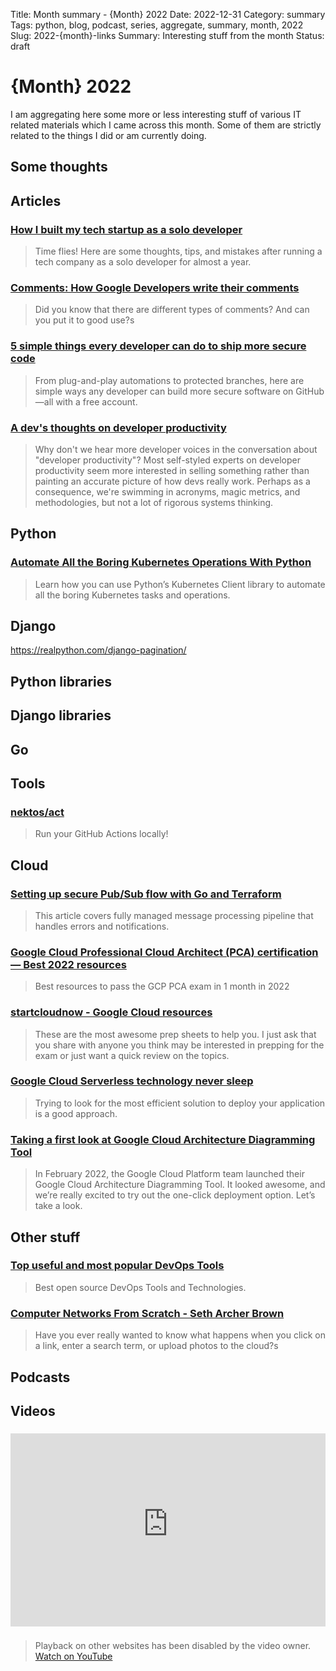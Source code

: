 Title: Month summary - {Month} 2022
Date: 2022-12-31
Category: summary
Tags: python, blog, podcast, series, aggregate, summary, month, 2022
Slug: 2022-{month}-links
Summary: Interesting stuff from the month
Status: draft

# {Month} 2022

I am aggregating here some more or less interesting stuff of various IT related materials which I came across this month.
Some of them are strictly related to the things I did or am currently doing.

## Some thoughts

## Articles

### [How I built my tech startup as a solo developer](https://medium.com/dreamwod-tech/how-i-built-my-tech-startup-as-a-solo-developer-45390f460002)

> Time flies! Here are some thoughts, tips, and mistakes after running a tech company as a solo developer for almost a year.

### [Comments: How Google Developers write their comments](https://paigeshin1991.medium.com/comments-how-google-developers-write-their-comments-5443657ecc4b)

> Did you know that there are different types of comments? And can you put it to good use?s

### [5 simple things every developer can do to ship more secure code](https://github.blog/2022-04-22-5-simple-things-every-developer-can-do-to-ship-more-secure-code/)

> From plug-and-play automations to protected branches, here are simple ways any developer can build more secure software on GitHub—all with a free account.

### [A dev's thoughts on developer productivity](https://about.sourcegraph.com/blog/developer-productivity-thoughts)

> Why don't we hear more developer voices in the conversation about "developer productivity"? Most self-styled experts on developer productivity seem more interested in selling something rather than painting an accurate picture of how devs really work. Perhaps as a consequence, we're swimming in acronyms, magic metrics, and methodologies, but not a lot of rigorous systems thinking.

## Python

### [Automate All the Boring Kubernetes Operations With Python](https://betterprogramming.pub/automate-all-the-boring-kubernetes-operations-with-python-7a31bbf7a387)

> Learn how you can use Python’s Kubernetes Client library to automate all the boring Kubernetes tasks and operations.

## Django

https://realpython.com/django-pagination/

## Python libraries

## Django libraries

## Go

## Tools

### [nektos/act](https://github.com/nektos/act)

> Run your GitHub Actions locally!

## Cloud

### [Setting up secure Pub/Sub flow with Go and Terraform](https://medium.com/google-cloud/setting-up-secure-pub-sub-flow-with-go-and-terraform-6b779026a3e1)

> This article covers fully managed message processing pipeline that handles errors and notifications.

### [Google Cloud Professional Cloud Architect (PCA) certification — Best 2022 resources](https://medium.com/@altariah007/google-cloud-professional-cloud-architect-pca-certification-best-2022-resources-4041fdf78b4f)

> Best resources to pass the GCP PCA exam in 1 month in 2022

### [startcloudnow - Google Cloud resources](https://www.startcloudnow.com/google%20cloud.html)

> These are the most awesome prep sheets to help you. I just ask that you share with anyone you think may be interested in prepping for the exam or just want a quick review on the topics.

### [Google Cloud Serverless technology never sleep](https://medium.com/google-cloud/google-cloud-serverless-technology-never-sleep-8a2e5e97f789)

> Trying to look for the most efficient solution to deploy your application is a good approach.

### [Taking a first look at Google Cloud Architecture Diagramming Tool](https://davelms.medium.com/taking-a-first-look-at-google-cloud-architecture-diagramming-tool-35a1867356c9)

> In February 2022, the Google Cloud Platform team launched their Google Cloud Architecture Diagramming Tool. It looked awesome, and we’re really excited to try out the one-click deployment option. Let’s take a look.

## Other stuff

### [Top useful and most popular DevOps Tools](https://medium.com/devops-mojo/top-useful-and-most-popular-devops-tools-best-widely-used-common-open-source-devops-gitops-tools-b4a674e00f15)

> Best open source DevOps Tools and Technologies.

### [Computer Networks From Scratch - Seth Archer Brown](https://www.networksfromscratch.com/)

> Have you ever really wanted to know what happens when you click on a link, enter a search term, or upload photos to the cloud?s

## Podcasts

## Videos

### [](https://www.youtube.com/watch?v=VIDEO_ID)

<div class="videoWrapper" style="height:0; padding-bottom:56.25%; padding-top:25px; position:relative" height="0">
    <iframe style="position:absolute; top:0; width:100%" height="100%" width="100%" src="https://www.youtube-nocookie.com/embed/VIDEO_ID" frameborder="0" allow="accelerometer; autoplay; encrypted-media; gyroscope; picture-in-picture" allowfullscreen></iframe>
</div>

### [](https://www.youtube.com/watch?v=VIDEO_ID)

> Playback on other websites has been disabled by the video owner. [Watch on YouTube](https://www.youtube.com/watch?v=VIDEO_ID)
